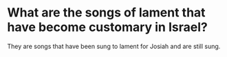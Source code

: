 # What are the songs of lament that have become customary in Israel?

They are songs that have been sung to lament for Josiah and are still sung.
